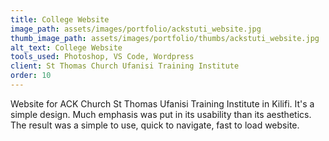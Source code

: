```yaml
---
title: College Website
image_path: assets/images/portfolio/ackstuti_website.jpg
thumb_image_path: assets/images/portfolio/thumbs/ackstuti_website.jpg
alt_text: College Website
tools_used: Photoshop, VS Code, Wordpress
client: St Thomas Church Ufanisi Training Institute
order: 10
---
```

Website for ACK Church St Thomas Ufanisi Training Institute in Kilifi. It's a simple design. Much emphasis was put in its usability than its aesthetics. The result was a simple to use, quick to navigate, fast to load website.
